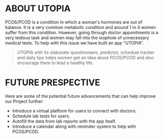 # ABOUT UTOPIA
PCOS/PCOD is a condition in which a woman's hormones are out of balance. It is a very common metabolic condition and around 1 in 4 women suffer from this condition. However, going through doctor appointments is a very tedious task and women may fall into the loophole of unnecessary medical tests. To help with this issue we have built an app "UTOPIA".
> UTOPIA with its elaborate questionnaire, predictor, schedule tracker and daily tips helps women get an idea about PCOS/PCOD and also encourage them to lead a healthy life.

# FUTURE PRESPECTIVE
Here are some of the potential future advancements that can help improve our Project further:
- Introduce a virtual platform for users to connect with doctors.
- Schedule lab tests for users.
- Autofill the data from lab reports with the app itself.
- Introduce a calendar along with reminder system to help with PCOS/PCOD.
